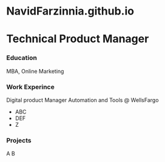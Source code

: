 # NavidFarzinnia.github.io
# Technical Product Manager

### Education 
MBA, Online Marketing

### Work Experince 
Digital product Manager Automation and Tools @ WellsFargo 
- ABC
- DEF
- Z

### Projects 
A
B

